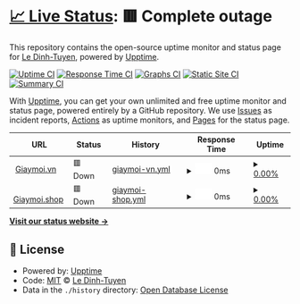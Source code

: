 # [📈 Live Status](https://tuyenld.github.io/monitorWebsiteUptime): <!--live status--> **🟥 Complete outage**

This repository contains the open-source uptime monitor and status page for [Le Dinh-Tuyen](iotgrok.com), powered by [Upptime](https://github.com/upptime/upptime).

[![Uptime CI](https://github.com/tuyenld/monitorWebsiteUptime/workflows/Uptime%20CI/badge.svg)](https://github.com/tuyenld/monitorWebsiteUptime/actions?query=workflow%3A%22Uptime+CI%22)
[![Response Time CI](https://github.com/tuyenld/monitorWebsiteUptime/workflows/Response%20Time%20CI/badge.svg)](https://github.com/tuyenld/monitorWebsiteUptime/actions?query=workflow%3A%22Response+Time+CI%22)
[![Graphs CI](https://github.com/tuyenld/monitorWebsiteUptime/workflows/Graphs%20CI/badge.svg)](https://github.com/tuyenld/monitorWebsiteUptime/actions?query=workflow%3A%22Graphs+CI%22)
[![Static Site CI](https://github.com/tuyenld/monitorWebsiteUptime/workflows/Static%20Site%20CI/badge.svg)](https://github.com/tuyenld/monitorWebsiteUptime/actions?query=workflow%3A%22Static+Site+CI%22)
[![Summary CI](https://github.com/tuyenld/monitorWebsiteUptime/workflows/Summary%20CI/badge.svg)](https://github.com/tuyenld/monitorWebsiteUptime/actions?query=workflow%3A%22Summary+CI%22)

With [Upptime](https://upptime.js.org), you can get your own unlimited and free uptime monitor and status page, powered entirely by a GitHub repository. We use [Issues](https://github.com/tuyenld/monitorWebsiteUptime/issues) as incident reports, [Actions](https://github.com/tuyenld/monitorWebsiteUptime/actions) as uptime monitors, and [Pages](https://tuyenld.github.io/monitorWebsiteUptime) for the status page.

<!--start: status pages-->
<!-- This summary is generated by Upptime (https://github.com/upptime/upptime) -->
<!-- Do not edit this manually, your changes will be overwritten -->
<!-- prettier-ignore -->
| URL | Status | History | Response Time | Uptime |
| --- | ------ | ------- | ------------- | ------ |
| <img alt="" src="https://icons.duckduckgo.com/ip3/www.giaymoi.vn.ico" height="13"> [Giaymoi.vn](https://www.giaymoi.vn) | 🟥 Down | [giaymoi-vn.yml](https://github.com/tuyenld/monitorWebsiteUptime/commits/HEAD/history/giaymoi-vn.yml) | <details><summary><img alt="Response time graph" src="./graphs/giaymoi-vn/response-time-week.png" height="20"> 0ms</summary><br><a href="https://tuyenld.github.io/monitorWebsiteUptime/history/giaymoi-vn"><img alt="Response time 2275" src="https://img.shields.io/endpoint?url=https%3A%2F%2Fraw.githubusercontent.com%2Ftuyenld%2FmonitorWebsiteUptime%2FHEAD%2Fapi%2Fgiaymoi-vn%2Fresponse-time.json"></a><br><a href="https://tuyenld.github.io/monitorWebsiteUptime/history/giaymoi-vn"><img alt="24-hour response time 0" src="https://img.shields.io/endpoint?url=https%3A%2F%2Fraw.githubusercontent.com%2Ftuyenld%2FmonitorWebsiteUptime%2FHEAD%2Fapi%2Fgiaymoi-vn%2Fresponse-time-day.json"></a><br><a href="https://tuyenld.github.io/monitorWebsiteUptime/history/giaymoi-vn"><img alt="7-day response time 0" src="https://img.shields.io/endpoint?url=https%3A%2F%2Fraw.githubusercontent.com%2Ftuyenld%2FmonitorWebsiteUptime%2FHEAD%2Fapi%2Fgiaymoi-vn%2Fresponse-time-week.json"></a><br><a href="https://tuyenld.github.io/monitorWebsiteUptime/history/giaymoi-vn"><img alt="30-day response time 0" src="https://img.shields.io/endpoint?url=https%3A%2F%2Fraw.githubusercontent.com%2Ftuyenld%2FmonitorWebsiteUptime%2FHEAD%2Fapi%2Fgiaymoi-vn%2Fresponse-time-month.json"></a><br><a href="https://tuyenld.github.io/monitorWebsiteUptime/history/giaymoi-vn"><img alt="1-year response time 0" src="https://img.shields.io/endpoint?url=https%3A%2F%2Fraw.githubusercontent.com%2Ftuyenld%2FmonitorWebsiteUptime%2FHEAD%2Fapi%2Fgiaymoi-vn%2Fresponse-time-year.json"></a></details> | <details><summary><a href="https://tuyenld.github.io/monitorWebsiteUptime/history/giaymoi-vn">0.00%</a></summary><a href="https://tuyenld.github.io/monitorWebsiteUptime/history/giaymoi-vn"><img alt="All-time uptime 40.98%" src="https://img.shields.io/endpoint?url=https%3A%2F%2Fraw.githubusercontent.com%2Ftuyenld%2FmonitorWebsiteUptime%2FHEAD%2Fapi%2Fgiaymoi-vn%2Fuptime.json"></a><br><a href="https://tuyenld.github.io/monitorWebsiteUptime/history/giaymoi-vn"><img alt="24-hour uptime 0.00%" src="https://img.shields.io/endpoint?url=https%3A%2F%2Fraw.githubusercontent.com%2Ftuyenld%2FmonitorWebsiteUptime%2FHEAD%2Fapi%2Fgiaymoi-vn%2Fuptime-day.json"></a><br><a href="https://tuyenld.github.io/monitorWebsiteUptime/history/giaymoi-vn"><img alt="7-day uptime 0.00%" src="https://img.shields.io/endpoint?url=https%3A%2F%2Fraw.githubusercontent.com%2Ftuyenld%2FmonitorWebsiteUptime%2FHEAD%2Fapi%2Fgiaymoi-vn%2Fuptime-week.json"></a><br><a href="https://tuyenld.github.io/monitorWebsiteUptime/history/giaymoi-vn"><img alt="30-day uptime 0.00%" src="https://img.shields.io/endpoint?url=https%3A%2F%2Fraw.githubusercontent.com%2Ftuyenld%2FmonitorWebsiteUptime%2FHEAD%2Fapi%2Fgiaymoi-vn%2Fuptime-month.json"></a><br><a href="https://tuyenld.github.io/monitorWebsiteUptime/history/giaymoi-vn"><img alt="1-year uptime 0.00%" src="https://img.shields.io/endpoint?url=https%3A%2F%2Fraw.githubusercontent.com%2Ftuyenld%2FmonitorWebsiteUptime%2FHEAD%2Fapi%2Fgiaymoi-vn%2Fuptime-year.json"></a></details>
| <img alt="" src="https://icons.duckduckgo.com/ip3/giaymoi.shop.ico" height="13"> [Giaymoi.shop](https://giaymoi.shop) | 🟥 Down | [giaymoi-shop.yml](https://github.com/tuyenld/monitorWebsiteUptime/commits/HEAD/history/giaymoi-shop.yml) | <details><summary><img alt="Response time graph" src="./graphs/giaymoi-shop/response-time-week.png" height="20"> 0ms</summary><br><a href="https://tuyenld.github.io/monitorWebsiteUptime/history/giaymoi-shop"><img alt="Response time 0" src="https://img.shields.io/endpoint?url=https%3A%2F%2Fraw.githubusercontent.com%2Ftuyenld%2FmonitorWebsiteUptime%2FHEAD%2Fapi%2Fgiaymoi-shop%2Fresponse-time.json"></a><br><a href="https://tuyenld.github.io/monitorWebsiteUptime/history/giaymoi-shop"><img alt="24-hour response time 0" src="https://img.shields.io/endpoint?url=https%3A%2F%2Fraw.githubusercontent.com%2Ftuyenld%2FmonitorWebsiteUptime%2FHEAD%2Fapi%2Fgiaymoi-shop%2Fresponse-time-day.json"></a><br><a href="https://tuyenld.github.io/monitorWebsiteUptime/history/giaymoi-shop"><img alt="7-day response time 0" src="https://img.shields.io/endpoint?url=https%3A%2F%2Fraw.githubusercontent.com%2Ftuyenld%2FmonitorWebsiteUptime%2FHEAD%2Fapi%2Fgiaymoi-shop%2Fresponse-time-week.json"></a><br><a href="https://tuyenld.github.io/monitorWebsiteUptime/history/giaymoi-shop"><img alt="30-day response time 0" src="https://img.shields.io/endpoint?url=https%3A%2F%2Fraw.githubusercontent.com%2Ftuyenld%2FmonitorWebsiteUptime%2FHEAD%2Fapi%2Fgiaymoi-shop%2Fresponse-time-month.json"></a><br><a href="https://tuyenld.github.io/monitorWebsiteUptime/history/giaymoi-shop"><img alt="1-year response time 0" src="https://img.shields.io/endpoint?url=https%3A%2F%2Fraw.githubusercontent.com%2Ftuyenld%2FmonitorWebsiteUptime%2FHEAD%2Fapi%2Fgiaymoi-shop%2Fresponse-time-year.json"></a></details> | <details><summary><a href="https://tuyenld.github.io/monitorWebsiteUptime/history/giaymoi-shop">0.00%</a></summary><a href="https://tuyenld.github.io/monitorWebsiteUptime/history/giaymoi-shop"><img alt="All-time uptime 0.16%" src="https://img.shields.io/endpoint?url=https%3A%2F%2Fraw.githubusercontent.com%2Ftuyenld%2FmonitorWebsiteUptime%2FHEAD%2Fapi%2Fgiaymoi-shop%2Fuptime.json"></a><br><a href="https://tuyenld.github.io/monitorWebsiteUptime/history/giaymoi-shop"><img alt="24-hour uptime 0.00%" src="https://img.shields.io/endpoint?url=https%3A%2F%2Fraw.githubusercontent.com%2Ftuyenld%2FmonitorWebsiteUptime%2FHEAD%2Fapi%2Fgiaymoi-shop%2Fuptime-day.json"></a><br><a href="https://tuyenld.github.io/monitorWebsiteUptime/history/giaymoi-shop"><img alt="7-day uptime 0.00%" src="https://img.shields.io/endpoint?url=https%3A%2F%2Fraw.githubusercontent.com%2Ftuyenld%2FmonitorWebsiteUptime%2FHEAD%2Fapi%2Fgiaymoi-shop%2Fuptime-week.json"></a><br><a href="https://tuyenld.github.io/monitorWebsiteUptime/history/giaymoi-shop"><img alt="30-day uptime 0.00%" src="https://img.shields.io/endpoint?url=https%3A%2F%2Fraw.githubusercontent.com%2Ftuyenld%2FmonitorWebsiteUptime%2FHEAD%2Fapi%2Fgiaymoi-shop%2Fuptime-month.json"></a><br><a href="https://tuyenld.github.io/monitorWebsiteUptime/history/giaymoi-shop"><img alt="1-year uptime 0.00%" src="https://img.shields.io/endpoint?url=https%3A%2F%2Fraw.githubusercontent.com%2Ftuyenld%2FmonitorWebsiteUptime%2FHEAD%2Fapi%2Fgiaymoi-shop%2Fuptime-year.json"></a></details>

<!--end: status pages-->

[**Visit our status website →**](https://tuyenld.github.io/monitorWebsiteUptime)

## 📄 License

- Powered by: [Upptime](https://github.com/upptime/upptime)
- Code: [MIT](./LICENSE) © [Le Dinh-Tuyen](iotgrok.com)
- Data in the `./history` directory: [Open Database License](https://opendatacommons.org/licenses/odbl/1-0/)
